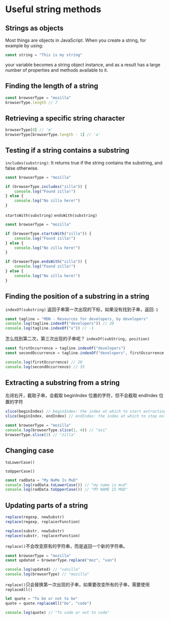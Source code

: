 # Useful string methods

## Strings as objects

Most things are objects in JavaScript. When you create a string, for example by using:

```js
const string = "This is my string"
```

your variable becomes a string object instance, and as a result has a large number of properties and methods available to it.

## Finding the length of a string

```js
const browserType = "mozilla"
browserType.length // 7
```

## Retrieving a specific string character

```js
browserType[0] // 'm'
browserType[browserType.length - 1] // 'a'
```

## Testing if a string contains a substring

`includes(substring)`: It returns true if the string contains the substring, and false otherwise.

```js
const browserType = "mozilla"

if (browserType.includes("zilla")) {
    console.log("Found zilla!")
} else {
    console.log("No zilla here!")
}
```

`startsWith(substring)` `endsWith(substring)`

```js
const browserType = "mozilla"

if (browserType.startsWith("zilla")) {
    console.log("Found zilla!")
} else {
    console.log("No zilla here!")
}

if (browserType.endsWith("zilla")) {
    console.log("Found zilla!")
} else {
    console.log("No zilla here!")
}
```

## Finding the position of a substring in a string

`indexOf(substring)` 返回子串第一次出现的下标，如果没有找到子串，返回`-1`

```js
const tagline = "MDN - Resources for developers, by developers"
console.log(tagline.indexOf("developers")) // 20
console.log(tagline.indexOf("x")) // -1
```

怎么找到第二次，第三次出现的子串呢？
`indexOf(subString, position)`

```js
const firstOccurrence = tagline.indexOf("developers")
const secondOccurrence = tagline.indexOf("developers", firstOccurrence + 1)

console.log(firstOccurrence) // 20
console.log(secondOccurrence) // 35
```

## Extracting a substring from a string

左闭右开，截取子串，会截取 beginIndex 位置的字符，但不会截取 endIndex 位置的字符

```js
slice(beginIndex) // beginIndex: the index at which to start extracting
slice(beginIndex, endIndex) // endIndex: the index at which to stop extracting
```

```js
const browserType = "mozilla"
console.log(browserType.slice(1, 4)) // "ozi"
browserType.slice(2) // "zilla"
```

## Changing case

`toLowerCase()`

`toUpperCase()`

```js
const radData = "My NaMe Is MuD"
console.log(radData.toLowerCase()) // "my name is mud"
console.log(radData.toUpperCase()) // "MY NAME IS MUD"
```

## Updating parts of a string

```js
replace(regexp, newSubstr)
replace(regexp, replacerFunction)

replace(substr, newSubstr)
replace(substr, replacerFunction)
```

`replace()`不会改变原有的字符串，而是返回一个新的字符串。

```js
const browserType = "mozilla"
const updated = browserType.replace("moz", "van")

console.log(updated) // "vanilla"
console.log(browserType) // "mozilla"
```

`replace()`只会替换第一次出现的子串，如果要改变所有的子串，需要使用 `replaceAll()`

```js
let quote = "To be or not to be"
quote = quote.replaceAll("be", "code")

console.log(quote) // "To code or not to code"
```

